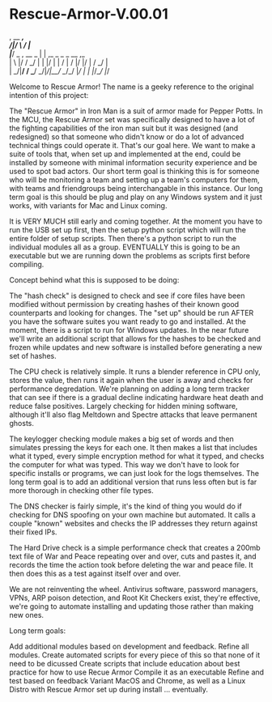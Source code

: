 # Rescue-Armor-V.00.01

 , __                              ___,                              
/|/  \                            /   |                              
 |___/  _   ,   __          _    |    |   ,_    _  _  _    __   ,_   
 | \   |/  / \_/    |   |  |/    |    |  /  |  / |/ |/ |  /  \_/  |  
 |  \_/|__/ \/ \___/ \_/|_/|__/   \__/\_/   |_/  |  |  |_/\__/    |_/
                                                                                  

Welcome to Rescue Armor! The name is a geeky reference to the original intention of this project:

The "Rescue Armor" in Iron Man is a suit of armor made for Pepper Potts. In the MCU, the Rescue Armor set was specifically designed to have a lot of the fighting capabilities of the iron man suit but it was designed (and redesigned) so that someone who didn't know or do a lot of advanced technical things could operate it.
That's our goal here. We want to make a suite of tools that, when set up and implemented at the end, could be installed by someone with minimal information security experience and be used to spot bad actors.
Our short term goal is thinking this is for someone who will be monitoring a team and setting up a team's computers for them, with teams and friendgroups being interchangable in this instance.
Our long term goal is this should be plug and play on any Windows system and it just works, with variants for Mac and Linux coming.

It is VERY MUCH still early and coming together. At the moment you have to run the USB set up first, then the setup python script which will run the entire folder of setup scripts. Then there's a python script to run the individual modules all as a group. EVENTUALLY this is going to be an executable but we are running down the problems as scripts first before compiling.

Concept behind what this is supposed to be doing:

The "hash check" is designed to check and see if core files have been modified without permission by creating hashes of their known good counterparts and looking for changes. The "set up" should be run AFTER you have the software suites you want ready to go and installed. At the moment, there is a script to run for Windows updates. In the near future we'll write an additional script that allows for the hashes to be checked and frozen while updates and new software is installed before generating a new set of hashes.

The CPU check is relatively simple. It runs a blender reference in CPU only, stores the value, then runs it again when the user is away and checks for performance degredation. We're planning on adding a long term tracker that can see if there is a gradual decline indicating hardware heat death and reduce false positives. Largely checking for hidden mining software, although it'll also flag Meltdown and Spectre attacks that leave permanent ghosts.

The keylogger checking module makes a big set of words and then simulates pressing the keys for each one. It then makes a list that includes what it typed, every simple encryption method for what it typed, and checks the computer for what was typed. This way we don't have to look for specific installs or programs, we can just look for the logs themselves. The long term goal is to add an additional version that runs less often but is far more thorough in checking other file types.

The DNS checker is fairly simple, it's the kind of thing you would do if checking for DNS spoofing on your own machine but automated. It calls a couple "known" websites and checks the IP addresses they return against their fixed IPs.

The Hard Drive check is a simple performance check that creates a 200mb text file of War and Peace repeating over and over, cuts and pastes it, and records the time the action took before deleting the war and peace file. It then does this as a test against itself over and over.

We are not reinventing the wheel. Antivirus software, password managers, VPNs, ARP poison detection, and Root Kit Checkers exist, they're effective, we're going to automate installing and updating those rather than making new ones.

Long term goals:

Add additional modules based on development and feedback.
Refine all modules.
Create automated scripts for every piece of this so that none of it need to be dicussed
Create scripts that include education about best practice for how to use Recue Armor
Compile it as an executable
Refine and test based on feedback
Variant MacOS and Chrome, as well as a Linux Distro with Rescue Armor set up during install ... eventually.
